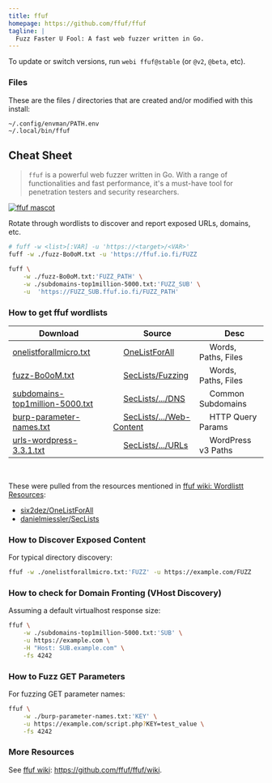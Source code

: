 ```yaml
---
title: ffuf
homepage: https://github.com/ffuf/ffuf
tagline: |
  Fuzz Faster U Fool: A fast web fuzzer written in Go.
---
```


To update or switch versions, run `webi ffuf@stable` (or `@v2`, `@beta`, etc).

### Files

These are the files / directories that are created and/or modified with this
install:

```text
~/.config/envman/PATH.env
~/.local/bin/ffuf
```

## Cheat Sheet

> `ffuf` is a powerful web fuzzer written in Go. With a range of functionalities
> and fast performance, it's a must-have tool for penetration testers and
> security researchers.

[![ffuf mascot](https://github.com/ffuf/ffuf/blob/v2.1.0/_img/ffuf_run_logo_600.png?raw=true)](https://github.com/ffuf/ffuf)

Rotate through wordlists to discover and report exposed URLs, domains, etc.

```sh
# fuff -w <list>[:VAR] -u 'https://<target>/<VAR>'
fuff -w ./fuzz-Bo0oM.txt -u 'https://ffuf.io.fi/FUZZ
```

```sh
fuff \
    -w ./fuzz-Bo0oM.txt:'FUZZ_PATH' \
    -w ./subdomains-top1million-5000.txt:'FUZZ_SUB' \
    -u  'https://FUZZ_SUB.ffuf.io.fi/FUZZ_PATH'
```

### How to get ffuf wordlists

| Download                                 | &emsp; Source                          | &emsp; Desc                |
| ---------------------------------------- | -------------------------------------- | -------------------------- |
| [onelistforallmicro.txt][4allu]          | &emsp; [OneListForAll][4all]           | &emsp; Words, Paths, Files |
| [fuzz-Bo0oM.txt][boom]                   | &emsp; [SecLists/Fuzzing][fuzz]        | &emsp; Words, Paths, Files |
| [subdomains-top1million-5000.txt][sub5k] | &emsp; [SecLists/.../DNS][dns]         | &emsp; Common Subdomains   |
| [burp-parameter-names.txt][params]       | &emsp; [SecLists/.../Web-Content][web] | &emsp; HTTP Query Params   |
| [urls-wordpress-3.3.1.txt][wp3]          | &emsp; [SecLists/.../URLs][urls]       | &emsp; WordPress v3 Paths  |

<!-- Browse Categories -->

[4all]: https://github.com/six2dez/OneListForAll/
[dns]: https://github.com/danielmiessler/SecLists/blob/master/Discovery/DNS/
[fuzz]: https://github.com/danielmiessler/SecLists/blob/master/Fuzzing/
[web]:
  https://github.com/danielmiessler/SecLists/blob/master/Discovery/Web-Content/
[seclist]: https://github.com/danielmiessler/SecLists/
[urls]:
  https://github.com/danielmiessler/SecLists/blob/master/Discovery/Web-Content/URLs/

<!-- Download Lists -->

[4allu]:
  https://raw.githubusercontent.com/six2dez/OneListForAll/main/onelistforallmicro.txt
[boom]:
  https://raw.githubusercontent.com/danielmiessler/SecLists/master/Fuzzing/fuzz-Bo0oM.txt
[params]:
  https://raw.githubusercontent.com/danielmiessler/SecLists/master/Discovery/Web-Content/burp-parameter-names.txt
[sub5k]:
  https://raw.githubusercontent.com/danielmiessler/SecLists/master/Discovery/DNS/subdomains-top1million-5000.txt
[wp3]:
  https://raw.githubusercontent.com/danielmiessler/SecLists/master/Discovery/Web-Content/URLs/urls-wordpress-3.3.1.txt

<br>

These were pulled from the resources mentioned in
[ffuf wiki: Wordlistt Resources](https://github.com/ffuf/ffuf/wiki#wordlist-resources):

- [six2dez/OneListForAll][4all]
- [danielmiessler/SecLists][seclist]

### How to Discover Exposed Content

For typical directory discovery:

```sh
ffuf -w ./onelistforallmicro.txt:'FUZZ' -u https://example.com/FUZZ
```

### How to check for Domain Fronting (VHost Discovery)

Assuming a default virtualhost response size:

```sh
ffuf \
    -w ./subdomains-top1million-5000.txt:'SUB' \
    -u https://example.com \
    -H "Host: SUB.example.com" \
    -fs 4242
```

### How to Fuzz GET Parameters

For fuzzing GET parameter names:

```sh
ffuf \
    -w ./burp-parameter-names.txt:'KEY' \
    -u https://example.com/script.php?KEY=test_value \
    -fs 4242
```

### More Resources

See [ffuf wiki](https://github.com/ffuf/ffuf/wiki):
<https://github.com/ffuf/ffuf/wiki>.
